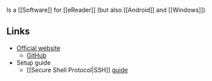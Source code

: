 Is a [[Software]] for [[eReader]] (but also [[Android]] and [[Windows]])
## Links
- [Official website](http://koreader.rocks/)
	- [GitHub](https://github.com/koreader/koreader)
- Setup guide
	- [[Secure Shell Protocol|SSH]] [guide](https://dmpop.github.io/koreader-compendium/16-ssh/)
